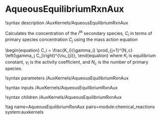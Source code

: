 # AqueousEquilibriumRxnAux

!syntax description /AuxKernels/AqueousEquilibriumRxnAux

Calculates the concentration of the $i^{\mathrm{th}}$ secondary species, $C_i$ in terms of
primary species concentration $C_j$ using the mass action equation

\begin{equation}
C_i = \frac{K_i}{\gamma_i} \prod_{j=1}^{N_c} \left(\gamma_j C_j\right)^{\nu_{ji}},
\end{equation}
where $K_i$ is equilibrium constant, $\gamma_i$ is the activity coefficient, and
$N_c$ is the number of primary species.

!syntax parameters /AuxKernels/AqueousEquilibriumRxnAux

!syntax inputs /AuxKernels/AqueousEquilibriumRxnAux

!syntax children /AuxKernels/AqueousEquilibriumRxnAux

!tag name=AqueousEquilibriumRxnAux pairs=module:chemical_reactions system:auxkernels
